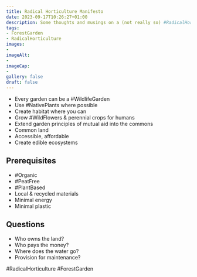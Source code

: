 ```yaml
---
title: Radical Horticulture Manifesto
date: 2023-09-17T10:26:27+01:00
description: Some thoughts and musings on a (not really so) #RadicalHorticulture.
tags: 
- ForestGarden
- RadicalHorticulture
images: 
- 
imageAlt:
- 
imageCap:
- 
gallery: false
draft: false
---
```


* Every garden can be a #WildlifeGarden
* Use #NativePlants where possible
* Create habitat where you can
* Grow #WildFlowers & perennial crops for humans
* Extend garden principles of mutual aid into the commons
* Common land
* Accessible, affordable
* Create edible ecosystems

## Prerequisites

* #Organic
* #PeatFree
* #PlantBased
* Local & recycled materials
* Minimal energy
* Minimal plastic

## Questions

* Who owns the land?
* Who pays the money?
* Where does the water go?
* Provision for maintenance?


#RadicalHorticulture #ForestGarden